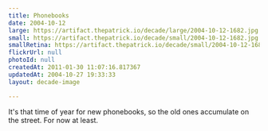 ```yaml
---
title: Phonebooks
date: 2004-10-12
large: https://artifact.thepatrick.io/decade/large/2004-10-12-1682.jpg
small: https://artifact.thepatrick.io/decade/small/2004-10-12-1682.jpg
smallRetina: https://artifact.thepatrick.io/decade/small/2004-10-12-1682@2x.jpg
flickrUrl: null
photoId: null
createdAt: 2011-01-30 11:07:16.817367
updatedAt: 2004-10-27 19:33:33
layout: decade-image

---
```

It's that time of year for new phonebooks, so the old ones accumulate on the street. For now at least.
